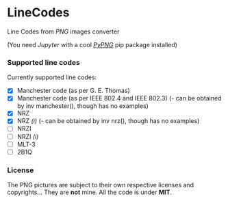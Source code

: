 # LineCodes
Line Codes from _PNG_ images converter

(You need _Jupyter_ with a cool [_PyPNG_](https://github.com/drj11/pypng) pip package installed)

### Supported line codes
Currently supported line codes:
- [x] Manchester code (as per G. E. Thomas)
- [x] Manchester code (as per IEEE 802.4 and IEEE 802.3) (- can be obtained by inv manchester(), though has no examples)
- [x] NRZ
- [x] NRZ _(i)_ (- can be obtained by inv nrz(), though has no examples)
- [ ] NRZI
- [ ] NRZI _(i)_
- [ ] MLT-3
- [ ] 2B1Q

### License
The PNG pictures are subject to their own respective licenses and copyrights... They are __not__ mine. All the code is under __MIT__.
